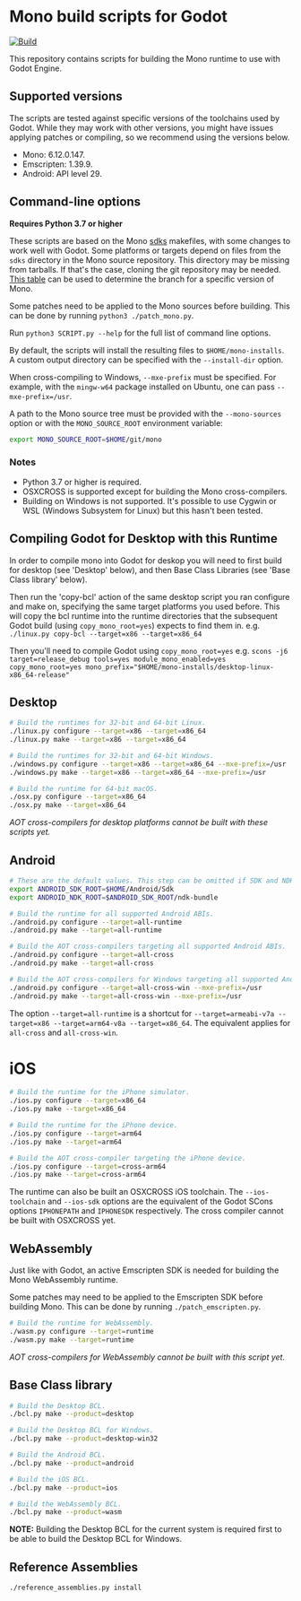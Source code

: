 # Mono build scripts for Godot

[![Build](https://github.com/godotengine/godot-mono-builds/workflows/Build/badge.svg)](https://github.com/godotengine/godot-mono-builds/actions)

This repository contains scripts for building the Mono runtime to use with Godot Engine.

## Supported versions

The scripts are tested against specific versions of the toolchains used by Godot.
While they may work with other versions, you might have issues applying patches or compiling, so we recommend using the versions below.

- Mono: 6.12.0.147.
- Emscripten: 1.39.9.
- Android: API level 29.

## Command-line options

**Requires Python 3.7 or higher**

These scripts are based on the Mono [sdks](https://github.com/mono/mono/tree/master/sdks) makefiles, with some changes to work well with Godot. Some platforms or targets depend on files from the `sdks` directory in the Mono source repository. This directory may be missing from tarballs. If that's the case, cloning the git repository may be needed. [This table](https://www.mono-project.com/docs/about-mono/versioning/#mono-source-versioning) can be used to determine the branch for a specific version of Mono.

Some patches need to be applied to the Mono sources before building. This can be done by running `python3 ./patch_mono.py`.

Run `python3 SCRIPT.py --help` for the full list of command line options.

By default, the scripts will install the resulting files to `$HOME/mono-installs`.
A custom output directory can be specified with the `--install-dir` option.

When cross-compiling to Windows, `--mxe-prefix` must be specified. For example, with the `mingw-w64` package installed on Ubuntu, one can pass `--mxe-prefix=/usr`.

A path to the Mono source tree must be provided with the `--mono-sources` option or with the `MONO_SOURCE_ROOT` environment variable:

```bash
export MONO_SOURCE_ROOT=$HOME/git/mono
```

### Notes
- Python 3.7 or higher is required.
- OSXCROSS is supported except for building the Mono cross-compilers.
- Building on Windows is not supported. It's possible to use Cygwin or WSL (Windows Subsystem for Linux) but this hasn't been tested.

## Compiling Godot for Desktop with this Runtime

In order to compile mono into Godot for deskop you will need to first build for desktop (see 'Desktop' below), and then Base Class Libraries (see 'Base Class library' below).

Then run the 'copy-bcl' action of the same desktop script you ran configure and make on, specifying the same target platforms you used before. This will copy the bcl runtime into the runtime directories that the subsequent Godot build (using `copy_mono_root=yes`) expects to find them in.
e.g.
`./linux.py copy-bcl --target=x86 --target=x86_64`

Then you'll need to compile Godot using `copy_mono_root=yes`
e.g.
`scons -j6 target=release_debug tools=yes module_mono_enabled=yes copy_mono_root=yes mono_prefix="$HOME/mono-installs/desktop-linux-x86_64-release"`


## Desktop

```bash
# Build the runtimes for 32-bit and 64-bit Linux.
./linux.py configure --target=x86 --target=x86_64
./linux.py make --target=x86 --target=x86_64

# Build the runtimes for 32-bit and 64-bit Windows.
./windows.py configure --target=x86 --target=x86_64 --mxe-prefix=/usr
./windows.py make --target=x86 --target=x86_64 --mxe-prefix=/usr

# Build the runtime for 64-bit macOS.
./osx.py configure --target=x86_64
./osx.py make --target=x86_64
```

_AOT cross-compilers for desktop platforms cannot be built with these scripts yet._

## Android

```bash
# These are the default values. This step can be omitted if SDK and NDK root are in this location.
export ANDROID_SDK_ROOT=$HOME/Android/Sdk
export ANDROID_NDK_ROOT=$ANDROID_SDK_ROOT/ndk-bundle

# Build the runtime for all supported Android ABIs.
./android.py configure --target=all-runtime
./android.py make --target=all-runtime

# Build the AOT cross-compilers targeting all supported Android ABIs.
./android.py configure --target=all-cross
./android.py make --target=all-cross

# Build the AOT cross-compilers for Windows targeting all supported Android ABIs.
./android.py configure --target=all-cross-win --mxe-prefix=/usr
./android.py make --target=all-cross-win --mxe-prefix=/usr
```

The option `--target=all-runtime` is a shortcut for `--target=armeabi-v7a --target=x86 --target=arm64-v8a --target=x86_64`. The equivalent applies for `all-cross` and `all-cross-win`.

# iOS

```bash
# Build the runtime for the iPhone simulator.
./ios.py configure --target=x86_64
./ios.py make --target=x86_64

# Build the runtime for the iPhone device.
./ios.py configure --target=arm64
./ios.py make --target=arm64

# Build the AOT cross-compiler targeting the iPhone device.
./ios.py configure --target=cross-arm64
./ios.py make --target=cross-arm64
```

The runtime can also be built an OSXCROSS iOS toolchain. The `--ios-toolchain` and `--ios-sdk` options
are the equivalent of the Godot SCons options `IPHONEPATH` and `IPHONESDK` respectively.
The cross compiler cannot be built with OSXCROSS yet.

## WebAssembly

Just like with Godot, an active Emscripten SDK is needed for building the Mono WebAssembly runtime.

Some patches may need to be applied to the Emscripten SDK before building Mono. This can be done by running `./patch_emscripten.py`.

```bash
# Build the runtime for WebAssembly.
./wasm.py configure --target=runtime
./wasm.py make --target=runtime
```

_AOT cross-compilers for WebAssembly cannot be built with this script yet._

## Base Class library

```bash
# Build the Desktop BCL.
./bcl.py make --product=desktop

# Build the Desktop BCL for Windows.
./bcl.py make --product=desktop-win32

# Build the Android BCL.
./bcl.py make --product=android

# Build the iOS BCL.
./bcl.py make --product=ios

# Build the WebAssembly BCL.
./bcl.py make --product=wasm
```

**NOTE:** Building the Desktop BCL for the current system is required first to be able to build the Desktop BCL for Windows.

## Reference Assemblies

```bash
./reference_assemblies.py install
```
